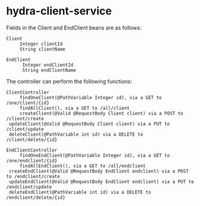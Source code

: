 # hydra-client-service
Fields in the Client and EndClient beans are as follows:

    Client
         Integer clientId
         String clientName
    
    EndClient
          Integer endClientId
          String endClientName
 

The controller can perform the following functions:

    ClientController
         findOneClient(@PathVariable Integer id), via a GET to /one/client/{id}
         findAllClient(), via a GET to /all/client
         createClient(@Valid @RequestBody Client client) via a POST to /client/create
	 updateClient(@Valid @RequestBody Client client) via a PUT to /client/update
	 deleteClient(@PathVariable int id) via a DELETE to /client/delete/{id} 

    EndClientController
         findOneEndClient(@PathVariable Integer id), via a GET to /one/endclient/{id}
         findAllEndClient(), via a GET to /all/endclient
	 createEndClient(@Valid @RequestBody EndClient endclient) via a POST to /endclient/create
	 updateEndClient(@Valid @RequestBody EndClient endclient) via a PUT to /endclient/update
	 deleteEndClient(@PathVariable int id) via a DELETE to /endclient/delete/{id} 
